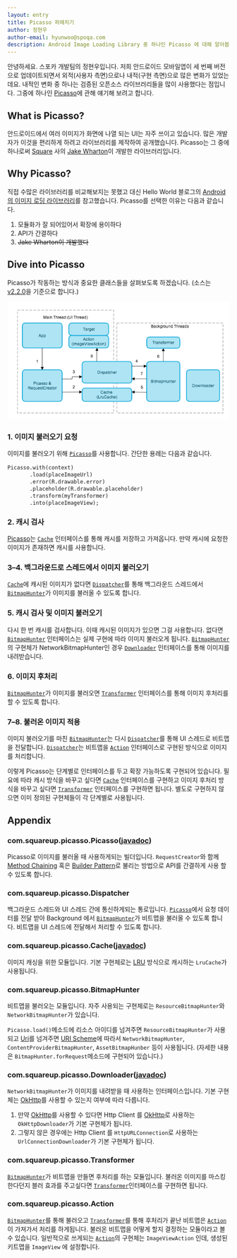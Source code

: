 ```yaml
---
layout: entry
title: Picasso 파헤치기
author: 정현우
author-email: hyunwoo@spoqa.com
description: Android Image Loading Library 중 하나인 Picasso 에 대해 알아봅니다.
---
```


안녕하세요. 스포카 개발팀의 정현우입니다. 저희 안드로이드 모바일앱이 세 번째 버전으로 업데이트되면서 외적(사용자 측면)으로나 내적(구현 측면)으로 많은 변화가 있었는데요. 내적인 변화 중 하나는 검증된 오픈소스 라이브러리들을 많이 사용했다는 점입니다. 그중에 하나인 [Picasso][picasso website]에 관해 얘기해 보려고 합니다.

[picasso website]: http://square.github.io/picasso/


What is Picasso?
----------------

안드로이드에서 여러 이미지가 화면에 나열 되는 UI는 자주 쓰이고 있습니다. 많은 개발자가 이것을 편리하게 하려고 라이브러리를 제작하여 공개했습니다. Picasso는 그 중에 하나로써 [Square][] 사의 [Jake Wharton][]이 개발한 라이브러리입니다.

[Square]: http://square.github.io/
[Jake Wharton]: https://github.com/JakeWharton

Why Picasso?
------------

직접 수많은 라이브러리를 비교해보지는 못했고 대신 Hello World 블로그의 [Android의 이미지 로딩 라이브러리][1]를 참고했습니다. Picasso를 선택한 이유는 다음과 같습니다.

1. 모듈화가 잘 되어있어서 확장에 용이하다
2. API가 간결하다
3. <del>Jake Wharton이 개발했다</del>

[1]: http://helloworld.naver.com/helloworld/429368

Dive into Picasso
-----------------

Picasso가 작동하는 방식과 중요한 클래스들을 살펴보도록 하겠습니다. (소스는 [v2.2.0][2]을 기준으로 합니다.)

![workflow][]

[2]: https://github.com/square/picasso/commit/f78c6b989d365b4bbe32f05bfd618f731aac30f9

[workflow]: /images/2014-03-28/1.png

### 1. 이미지 불러오기 요청

이미지를 불러오기 위해 [`Picasso`][picasso]를 사용합니다. 간단한 용례는 다음과 같습니다.

	Picasso.with(context)
	       .load(placeImageUrl)
	       .error(R.drawable.error)
	       .placeholder(R.drawable.placeholder)
	       .transform(myTransformer)
	       .into(placeImageView);

### 2. 캐시 검사

[Picasso](#picasso)는 [`Cache`][cache] 인터페이스를 통해 캐시를 저장하고 가져옵니다. 만약 캐시에 요청한 이미지가 존재하면 캐시를 사용합니다.

### 3–4. 백그라운드로 스레드에서 이미지 불러오기

[`Cache`][cache]에 캐시된 이미지가 없다면 [`Dispatcher`][dispatcher]를 통해 백그라운드 스레드에서 [`BitmapHunter`][bitmaphunter]가 이미지를 불러올 수 있도록 합니다.

### 5. 캐시 검사 및 이미지 불러오기

다시 한 번 캐시를 검사합니다. 이때 캐시된 이미지가 있으면 그걸 사용합니다. 없다면 [`BitmapHunter`][bitmaphunter] 인터페이스는 실제 구현에 따라 이미지 불러오게 됩니다. [`BitmapHunter`][bitmaphunter]의 구현체가 NetworkBitmapHunter인 경우 [`Downloader`][downloader] 인터페이스를 통해 이미지를 내려받습니다.

### 6. 이미지 후처리

[`BitmapHunter`][bitmaphunter]가 이미지를 불러오면 [`Transformer`][transformer] 인터페이스를 통해 이미지 후처리를 할 수 있도록 합니다.

### 7–8. 불러온 이미지 적용

이미지 불러오기를 마친 [`BitmapHunter`][bitmaphunter]는 다시 [`Dispatcher`][dispatcher]를 통해 UI 스레드로 비트맵을 전달합니다. [`Dispatcher`][dispatcher]는 비트맵을 [`Action`][action] 인터페이스로 구현된 방식으로 이미지를 처리합니다.

이렇게 Picasso는 단계별로 인터페이스를 두고 확장 가능하도록 구현되어 있습니다. 필요에 따라 캐시 방식을 바꾸고 싶다면 [`Cache`][cache] 인터페이스를 구현하고 이미지 후처리 방식을 바꾸고 싶다면 [`Transformer`][transformer] 인터페이스를 구현하면 됩니다. 별도로 구현하지 않으면 이미 정의된 구현체들이 각 단계별로 사용됩니다.

[picasso]: #picasso
[dispatcher]: #dispatcher
[cache]: #cache
[bitmaphunter]: #bitmaphunter
[downloader]: #downloader
[transformer]: #transformer
[action]: #action


Appendix
--------

<h3 id="picasso">com.squareup.picasso.Picasso(<a href="http://square.github.io/picasso/javadoc/index.html">javadoc</a>)</h3>

Picasso로 이미지를 불러올 때 사용하게되는 빌더입니다. `RequestCreator`와 함께 [Method Chaining][] 혹은 [Builder Pattern][]로 불리는 방법으로 API를 간결하게 사용 할 수 있도록 합니다.

[Method Chaining]: http://en.wikipedia.org/wiki/Method_chaining
[Builder Pattern]: http://en.wikipedia.org/wiki/Builder_pattern
[picasso.javadoc]: http://square.github.io/picasso/javadoc/index.html


<h3 id="dispatcher">com.squareup.picasso.Dispatcher</h3>

백그라운드 스레드와 UI 스레드 간에 통신하게되는 통로입니다. [`Picasso`][picasso]에서 요청 데이터를 전달 받아 Background 에서 [`BitmapHunter`][bitmaphunter]가 비트맵을 불러올 수 있도록 합니다. 비트맵을 UI 스레드에 전달해서 처리할 수 있도록 합니다.

<h3 id="cache">com.squareup.picasso.Cache(<a href="http://square.github.io/picasso/javadoc/com/squareup/picasso/Picasso.html">javadoc</a>)</h3>

이미지 캐싱을 위한 모듈입니다. 기본 구현체로는 [LRU][] 방식으로 캐시하는 `LruCache`가 사용됩니다.

[LRU]: http://en.wikipedia.org/wiki/Least_Recently_Used#LRU

<h3 id="bitmaphunter">com.squareup.picasso.BitmapHunter</h3>

비트맵을 불러오는 모듈입니다. 자주 사용되는 구현체로는 `ResourceBitmapHunter`와 `NetworkBitmapHunter`가 있습니다.

 `Picasso.load()`메소드에 리소스 아이디를 넘겨주면 `ResourceBitmapHunter`가 사용되고 [Uri][]를 넘겨주면 [URI Scheme][]에 따라서 `NetworkBitmapHunter`, `ContentProviderBitmapHunter`, `AssetBitmapHunber` 등이 사용됩니다. (자세한 내용은 `BitmapHunter.forRequest`메소드에 구현되어 있습니다.)

[Uri]: http://developer.android.com/reference/android/net/Uri.html
[URI Scheme]: http://en.wikipedia.org/wiki/URI_scheme

<h3 id="downloader">com.squareup.picasso.Downloader(<a href="http://square.github.io/picasso/javadoc/com/squareup/picasso/Downloader.html">javadoc</a>)</h3>

`NetworkBitmapHunter`가 이미지를 내려받을 때 사용하는 인터페이스입니다. 기본 구현체는 [OkHttp][]를 사용할 수 있는지 여부에 따라 다릅니다.

[OkHttp]: http://square.github.io/okhttp/

1. 만약 [OkHttp][]를 사용할 수 있다면 Http Client 를 [OkHttp][]로 사용하는 `OkHttpDownloader`가 기본 구현체가 됩니다.
2. 그렇지 않은 경우에는 Http Client 를 `HttpURLConnection`로 사용하는 `UrlConnectionDownloader`가 기본 구현체가 됩니다.

<h3 id="transformer">com.squareup.picasso.Transformer</h3>

[`BitmapHunter`][bitmaphunter]가 비트맵을 만들면 후처리를 하는 모듈입니다. 불러온 이미지를 마스킹 한다던지 블러 효과를 주고싶다면 [`Transformer`][transformer]인터페이스를 구현하면 됩니다.

<h3 id="action">com.squareup.picasso.Action</h3>

[`BitmapHunter`][bitmaphunter]를 통해 불러오고 [`Transformer`][transformer]를 통해 후처리가 끝난 비트맵은 [`Action`][action]이 가져가서 처리를 하게됩니다. 불러온 비트맵을 어떻게 할지 결정하는 모듈이라고 볼 수 있습니다. 일반적으로 쓰게되는 [`Action`][action]의 구현체는 `ImageViewAction` 인데, 생성된 키트맵을 `ImageView` 에 설정합니다.










